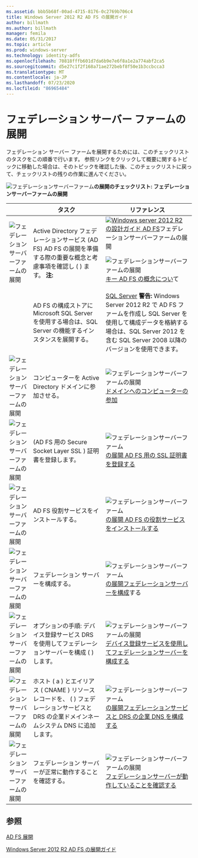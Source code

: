 ```yaml
---
ms.assetid: bbb5b68f-00ad-4715-8176-0c2769b706c4
title: Windows Server 2012 R2 AD FS の展開ガイド
author: billmath
ms.author: billmath
manager: femila
ms.date: 05/31/2017
ms.topic: article
ms.prod: windows-server
ms.technology: identity-adfs
ms.openlocfilehash: 70818fffb601d7da6b9e7e6f8a1e2a774abf2ca5
ms.sourcegitcommit: d5e27c1f2f168a71ae272bebf8f50e1b3ccbcca3
ms.translationtype: MT
ms.contentlocale: ja-JP
ms.lasthandoff: 07/23/2020
ms.locfileid: "86965484"
---
```

# <a name="deploying-a-federation-server-farm"></a>フェデレーション サーバー ファームの展開


フェデレーション サーバー ファームを展開するためには、このチェックリストのタスクをこの順番で行います。 参照リンクをクリックして概要に関するトピックに移動した場合は、そのトピックを確認した後、このチェックリストに戻って、チェックリストの残りの作業に進んでください。  
  
![フェデレーションサーバーファーム](media/2b05dce3-938f-4168-9b8f-1f4398cbdb9b.gif)**の展開のチェックリスト: フェデレーションサーバーファームの展開**  
  
||タスク|リファレンス|  
|-|--------|-------------|  
|![フェデレーションサーバーファームの展開](media/icon_checkboxo.gif)|Active Directory フェデレーションサービス (AD FS) AD FS の展開を準備する際の重要な概念と考慮事項を確認し \( \) ます。 **注:**|![](media/faa393df-4856-4431-9eda-4f4e5be72a90.gif)[Windows server 2012 R2 の設計ガイド AD FS](../../ad-fs/design/AD-FS-Design-Guide-in-Windows-Server-2012-R2.md)フェデレーションサーバーファームの展開<p>![フェデレーションサーバーファームの展開](media/faa393df-4856-4431-9eda-4f4e5be72a90.gif)[キー AD FS の概念につい](../../ad-fs/technical-reference/Understanding-Key-AD-FS-Concepts.md)て|  
||AD FS の構成ストアに Microsoft SQL Server を使用する場合は、SQL Server の機能するインスタンスを展開する。|[SQL Server](/sql/sql-server/?view=sql-server-ver15) **警告:** Windows Server 2012 R2 で AD FS ファームを作成し SQL Server を使用して構成データを格納する場合は、SQL Server 2012 を含む SQL Server 2008 以降のバージョンを使用できます。|  
|![フェデレーションサーバーファームの展開](media/icon_checkboxo.gif)|コンピューターを Active Directory ドメインに参加させる。|![フェデレーションサーバーファームの展開](media/faa393df-4856-4431-9eda-4f4e5be72a90.gif)[ドメインへのコンピューターの参加](Join-a-Computer-to-a-Domain.md)|  
|![フェデレーションサーバーファームの展開](media/icon_checkboxo.gif)|\(AD FS 用の Secure Socket Layer SSL \) 証明書を登録します。|![フェデレーションサーバーファーム](media/bc6cea1a-1c6c-4124-8c8f-1df5adfe8c88.gif)[の展開 AD FS 用の SSL 証明書を登録する](Enroll-an-SSL-Certificate-for-AD-FS.md)|  
|![フェデレーションサーバーファームの展開](media/icon_checkboxo.gif)|AD FS 役割サービスをインストールする。|![フェデレーションサーバーファーム](media/bc6cea1a-1c6c-4124-8c8f-1df5adfe8c88.gif)[の展開 AD FS の役割サービスをインストールする](Install-the-AD-FS-Role-Service.md)|  
|![フェデレーションサーバーファームの展開](media/icon_checkboxo.gif)|フェデレーション サーバーを構成する。|![フェデレーションサーバーファーム](media/bc6cea1a-1c6c-4124-8c8f-1df5adfe8c88.gif)[の展開フェデレーションサーバーを構成](Configure-a-Federation-Server.md)する|  
|![フェデレーションサーバーファームの展開](media/icon_checkboxo.gif)|オプションの手順: デバイス登録サービス DRS を使用してフェデレーションサーバーを構成 \( \) します。|![フェデレーションサーバーファームの展開](media/faa393df-4856-4431-9eda-4f4e5be72a90.gif)[デバイス登録サービスを使用してフェデレーションサーバーを構成する](Configure-a-federation-server-with-Device-Registration-Service.md)|  
|![フェデレーションサーバーファームの展開](media/icon_checkboxo.gif)|ホスト \( a \) とエイリアス \( CNAME \) リソースレコードを、 \( \) フェデレーションサービスと DRS の企業ドメインネームシステム DNS に追加します。|![フェデレーションサーバーファーム](media/faa393df-4856-4431-9eda-4f4e5be72a90.gif)[の展開フェデレーションサービスと DRS の企業 DNS を構成する](Configure-Corporate-DNS-for-the-Federation-Service-and-DRS.md)|  
|![フェデレーションサーバーファームの展開](media/icon_checkboxo.gif)|フェデレーション サーバーが正常に動作することを確認する。|![フェデレーションサーバーファームの展開](media/faa393df-4856-4431-9eda-4f4e5be72a90.gif)[フェデレーションサーバーが動作していることを確認する](Verify-That-a-Federation-Server-Is-Operational.md)|  
  

## <a name="see-also"></a>参照  
[AD FS 展開](../../ad-fs/AD-FS-Deployment.md)  

[Windows Server 2012 R2 AD FS の展開ガイド](../../ad-fs/deployment/Windows-Server-2012-R2-AD-FS-Deployment-Guide.md)  
  
